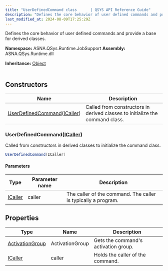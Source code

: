 ```yaml
---
title: "UserDefinedCommand class      | QSYS API Reference Guide"
description: "Defines the core behavior of user defined commands and provide a base for derived classes. "
last_modified_at: 2024-08-09T17:25:29Z
---
```


Defines the core behavior of user defined commands and provide a base for derived classes.

**Namespace:** ASNA.QSys.Runtime.JobSupport
**Assembly:** ASNA.QSys.Runtime.dll

**Inheritance:** [Object](https://docs.microsoft.com/en-us/dotnet/api/system.object)
<br>
<br>

## Constructors

| Name | Description |
| --- | --- |
| [UserDefinedCommand](#userdefinedcommandicaller)([ICaller](/reference/runtime/qsys-runtime/i-caller.html)) | Called from constructors in derived classes to initialize the command class.

### UserDefinedCommand([ICaller](/reference/runtime/qsys-runtime/i-caller.html))

Called from constructors in derived classes to initialize the command class.

```cs
UserDefinedCommand(ICaller)
```

#### Parameters

| Type | Parameter name | Description
| --- | --- | ---
| [ICaller](/reference/runtime/qsys-runtime/i-caller.html) | caller | The caller of the command. The caller is typically a program.

## Properties

| Type | Name | Description
| --- | --- | --- 
| [ActivationGroup](/reference/runtime/qsys-runtime-job-support/activation-group.html) | ActivationGroup | Gets the command's activation group. |
| [ICaller](/reference/runtime/qsys-runtime/i-caller.html) | caller | Holds the caller of the command. |
